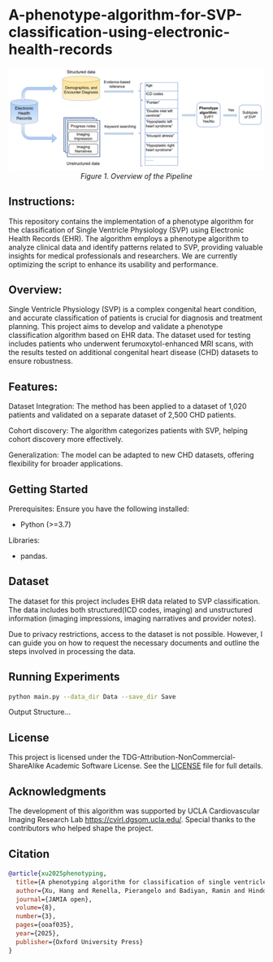 # A-phenotype-algorithm-for-SVP-classification-using-electronic-health-records
<p align="center">
	<img src="figs/overview.png"/> <br />
	<em>
	Figure 1. Overview of the Pipeline
	</em>
</p>

## Instructions:
This repository contains the implementation of a phenotype algorithm for the classification of Single Ventricle Physiology (SVP) using Electronic Health Records (EHR). The algorithm employs a phenotype algorithm to analyze clinical data and identify patterns related to SVP, providing valuable insights for medical professionals and researchers.  We are currently optimizing the script to enhance its usability and performance.

## Overview:
Single Ventricle Physiology (SVP) is a complex congenital heart condition, and accurate classification of patients is crucial for diagnosis and treatment planning. This project aims to develop and validate a phenotype classification algorithm based on EHR data. The dataset used for testing includes patients who underwent ferumoxytol-enhanced MRI scans, with the results tested on additional congenital heart disease (CHD) datasets to ensure robustness.

## Features:
Dataset Integration: The method has been applied to a dataset of 1,020 patients and validated on a separate dataset of 2,500 CHD patients.

Cohort discovery: The algorithm categorizes patients with SVP, helping cohort discovery more effectively.

Generalization: The model can be adapted to new CHD datasets, offering flexibility for broader applications.

## Getting Started
Prerequisites:
Ensure you have the following installed:
- Python (>=3.7)

Libraries: 
- pandas.

## Dataset
The dataset for this project includes EHR data related to SVP classification. The data includes both structured(ICD codes, imaging) and unstructured information (imaging impressions, imaging narratives and provider notes).

Due to privacy restrictions, access to the dataset is not possible. However, I can guide you on how to request the necessary documents and outline the steps involved in processing the data.

## Running Experiments
```bash
python main.py --data_dir Data --save_dir Save
```
Output Structure...

## License

This project is licensed under the TDG-Attribution-NonCommercial-ShareAlike Academic Software License. See the [LICENSE](LICENSE.md) file for full details.

## Acknowledgments
The development of this algorithm was supported by UCLA Cardiovascular Imaging Research Lab https://cvirl.dgsom.ucla.edu/.
Special thanks to the contributors who helped shape the project.

## Citation
```bibtex
@article{xu2025phenotyping,
  title={A phenotyping algorithm for classification of single ventricle physiology using electronic health records},
  author={Xu, Hang and Renella, Pierangelo and Badiyan, Ramin and Hindosh, Ziad R and Elisarraras, Francisco X and Zhu, Bing and Satou, Gary M and Husain, Majid and Finn, J Paul and Hsu, William and others},
  journal={JAMIA open},
  volume={8},
  number={3},
  pages={ooaf035},
  year={2025},
  publisher={Oxford University Press}
}
```
